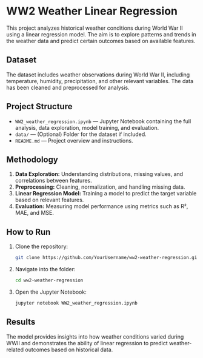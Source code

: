 # WW2 Weather Linear Regression

This project analyzes historical weather conditions during World War II using a linear regression model. The aim is to explore patterns and trends in the weather data and predict certain outcomes based on available features.

## Dataset

The dataset includes weather observations during World War II, including temperature, humidity, precipitation, and other relevant variables. The data has been cleaned and preprocessed for analysis.

## Project Structure

- `WW2_weather_regression.ipynb` — Jupyter Notebook containing the full analysis, data exploration, model training, and evaluation.
- `data/` — (Optional) Folder for the dataset if included.
- `README.md` — Project overview and instructions.

## Methodology

1. **Data Exploration:** Understanding distributions, missing values, and correlations between features.
2. **Preprocessing:** Cleaning, normalization, and handling missing data.
3. **Linear Regression Model:** Training a model to predict the target variable based on relevant features.
4. **Evaluation:** Measuring model performance using metrics such as R², MAE, and MSE.

## How to Run

1. Clone the repository:
    ```bash
    git clone https://github.com/YourUsername/ww2-weather-regression.git
    ```
2. Navigate into the folder:
    ```bash
    cd ww2-weather-regression
    ```
3. Open the Jupyter Notebook:
    ```bash
    jupyter notebook WW2_weather_regression.ipynb
    ```

## Results

The model provides insights into how weather conditions varied during WWII and demonstrates the ability of linear regression to predict weather-related outcomes based on historical data.
  
